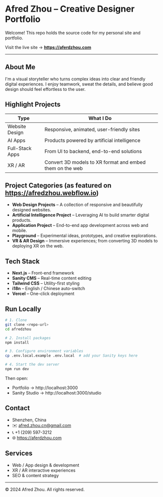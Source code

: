 # Afred Zhou – Creative Designer Portfolio

Welcome! This repo holds the source code for my personal site and portfolio.

Visit the live site → **https://aferdzhou.com**

---

## About Me

I'm a visual storyteller who turns complex ideas into clear and friendly digital experiences. I enjoy teamwork, sweat the details, and believe good design should feel effortless to the user.

## Highlight Projects

| Type | What I Do |
| ---- | --------- |
| Website Design | Responsive, animated, user-friendly sites |
| AI Apps | Products powered by artificial intelligence |
| Full-Stack Apps | From UI to backend, end-to-end solutions |
| XR / AR | Convert 3D models to XR format and embed them on the web |

## Project Categories (as featured on https://afredzhou.webflow.io)

- **Web Design Projects** – A collection of responsive and beautifully designed websites.
- **Artificial Intelligence Project** – Leveraging AI to build smarter digital products.
- **Application Project** – End-to-end app development across web and mobile.
- **Playground** – Experimental ideas, prototypes, and creative explorations.
- **VR & AR Design** – Immersive experiences; from converting 3D models to deploying XR on the web.

## Tech Stack

- **Next.js** – Front-end framework
- **Sanity CMS** – Real-time content editing
- **Tailwind CSS** – Utility-first styling
- **i18n** – English / Chinese auto-switch
- **Vercel** – One-click deployment

## Run Locally

```bash
# 1. Clone
git clone <repo-url>
cd afredzhou

# 2. Install packages
npm install

# 3. Configure environment variables
cp .env.local.example .env.local  # add your Sanity keys here

# 4. Start the dev server
npm run dev
```

Then open:
* Portfolio → http://localhost:3000
* Sanity Studio → http://localhost:3000/studio

## Contact

- Shenzhen, China
- ✉️ afred.zhou.cn@gmail.com
- 📞 +1 (209) 597-3212
- 🌐 https://aferdzhou.com

## Services

- Web / App design & development
- XR / AR interactive experiences
- SEO & content strategy

---

© 2024 Afred Zhou. All rights reserved.
